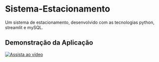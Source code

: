 # Sistema-Estacionamento
Um sistema de estacionamento, desenvolvido com as tecnologias python, streamlit e mySQL.


## Demonstração da Aplicação

[![Assista ao vídeo](https://img.youtube.com/vi/CTkkS_jdnto/0.jpg)](https://youtu.be/CTkkS_jdnto)
